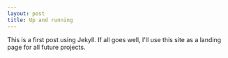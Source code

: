 ```yaml
---
layout: post
title: Up and running
---
```


This is a first post using Jekyll. If all goes well, I'll use this site as a landing page for all future projects.
